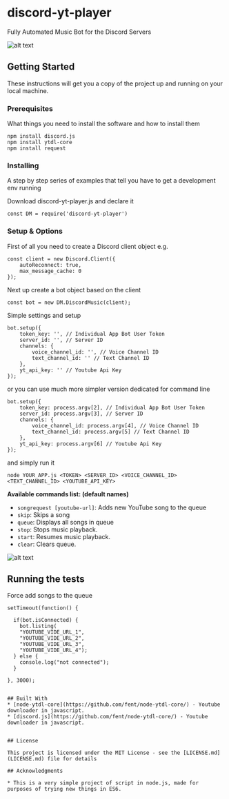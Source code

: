 # discord-yt-player
Fully Automated Music Bot for the Discord Servers

![alt text](https://i.imgur.com/SSERZ4M.png)

## Getting Started

These instructions will get you a copy of the project up and running on your local machine.

### Prerequisites

What things you need to install the software and how to install them

```
npm install discord.js
npm install ytdl-core
npm install request
```

### Installing

A step by step series of examples that tell you have to get a development env running

Download discord-yt-player.js and declare it

```
const DM = require('discord-yt-player')
```

### Setup & Options

First of all you need to create a Discord client object e.g.

```
const client = new Discord.Client({
    autoReconnect: true, 
    max_message_cache: 0
});
```
Next up create a bot object based on the client
```
const bot = new DM.DiscordMusic(client);
```

Simple settings and setup
```
bot.setup({
    token_key: '', // Individual App Bot User Token
    server_id: '', // Server ID
    channels: {
        voice_channel_id: '', // Voice Channel ID
        text_channel_id: '' // Text Channel ID
    },
    yt_api_key: '' // Youtube Api Key
});
```
or you can use much more simpler version dedicated for command line
```
bot.setup({
    token_key: process.argv[2], // Individual App Bot User Token
    server_id: process.argv[3], // Server ID
    channels: {
        voice_channel_id: process.argv[4], // Voice Channel ID
        text_channel_id: process.argv[5] // Text Channel ID
    },
    yt_api_key: process.argv[6] // Youtube Api Key
});
```
and simply run it
```
node YOUR_APP.js <TOKEN> <SERVER_ID> <VOICE_CHANNEL_ID> <TEXT_CHANNEL_ID> <YOUTUBE_API_KEY>
```


__Available commands list: (default names)__  
* `songrequest [youtube-url]`: Adds new YouTube song to the queue
* `skip`: Skips a song <TODO>
* `queue`: Displays all songs in queue <TODO>
* `stop`: Stops music playback. <TODO>
* `start`: Resumes music playback. <TODO>
* `clear`: Clears queue. <TODO>

![alt text](https://i.imgur.com/Xr0tR7p.png)

## Running the tests
Force add songs to the queue
```
setTimeout(function() {

  if(bot.isConnected) {
    bot.listing(
    "YOUTUBE_VIDE_URL_1", 
    "YOUTUBE_VIDE_URL_2",
    "YOUTUBE_VIDE_URL_3",
    "YOUTUBE_VIDE_URL_4");
  } else {
    console.log("not connected");
  }
  
}, 3000);
```


```

## Built With
* [node-ytdl-core](https://github.com/fent/node-ytdl-core/) - Youtube downloader in javascript.
* [discord.js](https://github.com/fent/node-ytdl-core/) - Youtube downloader in javascript.


## License

This project is licensed under the MIT License - see the [LICENSE.md](LICENSE.md) file for details

## Acknowledgments

* This is a very simple project of script in node.js, made for purposes of trying new things in ES6.

